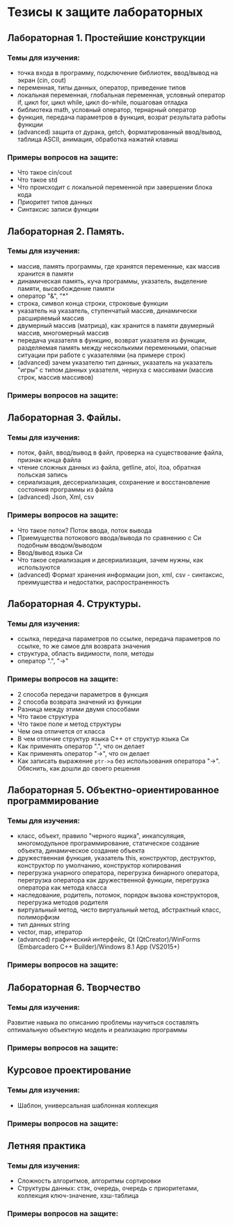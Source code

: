 # Тезисы к защите лабораторных

## Лабораторная 1. Простейшие конструкции
### Темы для изучения: 
* точка входа в программу, подключение библиотек, ввод/вывод на экран (cin, cout)
* переменная, типы данных, оператор, приведение типов
* локальная переменная, глобальная переменная, условный оператор if, цикл for, цикл while, цикл do-while, пошаговая отладка
* библиотека math, условный оператор, тернарный оператор
* функция, передача параметров в функция, возрат результата работы функции
* (advanced) защита от дурака, getch, форматированный ввод/вывод, таблица ASCII, анимация, обработка нажатий клавиш

### Примеры вопросов на защите:
* Что такое cin/cout
* Что такое std
* Что происходит с локальной переменной при завершении блока кода
* Приоритет типов данных
* Синтаксис записи функции

## Лабораторная 2. Память.
### Темы для изучения: 
* массив, память программы, где хранятся переменные, как массив хранится в памяти
* динамическая память, куча программы, указатель, выделение памяти, высвобождение памяти
* оператор "&", "*"
* строка, символ конца строки, строковые функции
* указатель на указатель, ступенчатый массив, динамически расширяемый массив
* двумерный массив (матрица), как хранится в памяти двумерный массив, многомерный массив
* передача указателя в функцию, возврат указателя из функции, разделяемая память между несколькими переменными, опасные ситуации при работе с указателями (на примере строк)
* (advanced) зачем указателю тип данных, указатель на указатель "игры" с типом данных указателя, чернуха с массивами (массив строк, массив массивов)
### Примеры вопросов на защите:

## Лабораторная 3. Файлы.
### Темы для изучения: 
* поток, файл, ввод/вывод в файл, проверка на существование файла, признак конца файла
* чтение сложных данных из файла, getline, atoi, itoa, обратная польская запись
* сериализация, дессериализация, сохранение и восстановление состояния программы из файла
* (advanced) Json, Xml, csv
### Примеры вопросов на защите:
* Что такое поток? Поток ввода, поток вывода
* Приемущества потокового ввода/вывода по сравнению с Си подобным вводом/выводом
* Ввод/вывод языка Си
* Что такое сериализация и десериализация, зачем нужны, как используются
* (advanced) Формат хранения информации json, xml, csv - синтаксис, преимущества и недостатки, распространенность

## Лабораторная 4. Структуры.
### Темы для изучения: 
* ссылка, передача параметров по ссылке, передача параметров по ссылке, то же самое для возврата значения
* структура, область видимости, поля, методы
* оператор ".", "->"
### Примеры вопросов на защите:
* 2 способа передачи параметров в функция
* 2 способа возврата значений из функции
* Разница между этими двумя способами
* Что такое структура
* Что такое поле и метод структуры
* Чем она отличется от класса
* В чем отличие структур языка С++ от структур языка Си
* Как применять оператор ".", что он делает
* Как применять оператор "->", что он делает
* Как записать выражение `ptr->a` без использования оператора "->". Обяснить, как дошли до своего решения

## Лабораторная 5. Объектно-ориентированное программирование
### Темы для изучения: 
* класс, объект, правило "черного ящика", инкапсуляция, многомодульное программирование, статическое создание объекта, динамическое создание объекта
* дружественная функция, указатель this, конструктор, деструктор, конструктор по умолчанию, конструктор копирования
* перегрузка унарного оператора, перегрузка бинарного оператора, перегрузка оператора как дружественной функции, перегрузка оператора как метода класса
* наследование, родитель, потомок, порядок вызова конструкторов, перегрузка методов родителя
* виртуальный метод, чисто виртуальный метод, абстрактный класс, полиморфизм
* тип данных string
* vector, map, итератор
* (advanced) графический интерфейс, Qt (QtCreator)/WinForms (Embarcadero C++ Builder)/Windows 8.1 App (VS2015+)
### Примеры вопросов на защите:

## Лабораторная 6. Творчество
### Темы для изучения: 
Развитие навыка по описанию проблемы научиться составлять оптимальную объектную модель и реализацию программы
### Примеры вопросов на защите:

## Курсовое проектирование
### Темы для изучения: 
* Шаблон, универсальная шаблонная коллекция
### Примеры вопросов на защите:

## Летняя практика
### Темы для изучения: 
* Сложность алгоритмов, алгоритмы сортировки
* Структуры данных: стэк, очередь, очередь с приоритетами, коллекция ключ-значение, хэш-таблица
### Примеры вопросов на защите:
